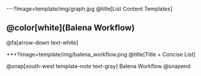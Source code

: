 ---?image=template/img/graph.jpg
@title[List Content Templates]

## @color[white](Balena Workflow)

@fa[arrow-down text-white]

+++?image=template/img/balena_workflow.png
@title[Title + Concise List]

@snap[south-west template-note text-gray]
Balena Workflow
@snapend
